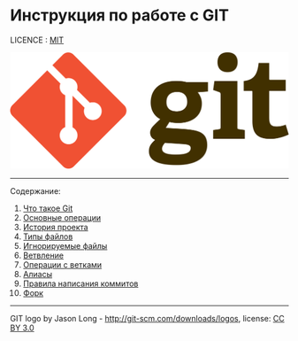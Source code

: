 # Инструкция по работе с GIT

LICENCE : [MIT](./license.md)

![](./assets/1920px-Git-logo.svg.png)

---

Содержание:
1. [Что такое Git](whatisgit.md)
2. [Основные операции](operation.md)
3. [История проекта](history.md)
4. [Типы файлов](types.md)
5. [Игнорируемые файлы](gitignore.md)
6. [Ветвление](branching.md)
7. [Операции с ветками](branchcreation.md)
8. [Алиасы](alias.md)
9. [Правила написания коммитов](spellingrules.md)
10. [Форк](fork.md)

---

GIT logo by Jason Long - http://git-scm.com/downloads/logos, license: [CC BY 3.0](https://creativecommons.org/licenses/by/3.0/)
